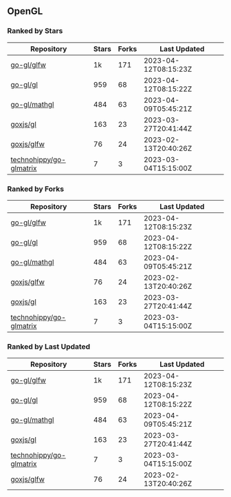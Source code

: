 ## OpenGL

### Ranked by Stars

| Repository | Stars | Forks | Last Updated |
|------------|-------|-------|--------------|
| [go-gl/glfw](https://github.com/go-gl/glfw) | 1k | 171 | 2023-04-12T08:15:23Z |
| [go-gl/gl](https://github.com/go-gl/gl) | 959 | 68 | 2023-04-12T08:15:22Z |
| [go-gl/mathgl](https://github.com/go-gl/mathgl) | 484 | 63 | 2023-04-09T05:45:21Z |
| [goxjs/gl](https://github.com/goxjs/gl) | 163 | 23 | 2023-03-27T20:41:44Z |
| [goxjs/glfw](https://github.com/goxjs/glfw) | 76 | 24 | 2023-02-13T20:40:26Z |
| [technohippy/go-glmatrix](https://github.com/technohippy/go-glmatrix) | 7 | 3 | 2023-03-04T15:15:00Z |

### Ranked by Forks

| Repository | Stars | Forks | Last Updated |
|------------|-------|-------|--------------|
| [go-gl/glfw](https://github.com/go-gl/glfw) | 1k | 171 | 2023-04-12T08:15:23Z |
| [go-gl/gl](https://github.com/go-gl/gl) | 959 | 68 | 2023-04-12T08:15:22Z |
| [go-gl/mathgl](https://github.com/go-gl/mathgl) | 484 | 63 | 2023-04-09T05:45:21Z |
| [goxjs/glfw](https://github.com/goxjs/glfw) | 76 | 24 | 2023-02-13T20:40:26Z |
| [goxjs/gl](https://github.com/goxjs/gl) | 163 | 23 | 2023-03-27T20:41:44Z |
| [technohippy/go-glmatrix](https://github.com/technohippy/go-glmatrix) | 7 | 3 | 2023-03-04T15:15:00Z |

### Ranked by Last Updated

| Repository | Stars | Forks | Last Updated |
|------------|-------|-------|--------------|
| [go-gl/glfw](https://github.com/go-gl/glfw) | 1k | 171 | 2023-04-12T08:15:23Z |
| [go-gl/gl](https://github.com/go-gl/gl) | 959 | 68 | 2023-04-12T08:15:22Z |
| [go-gl/mathgl](https://github.com/go-gl/mathgl) | 484 | 63 | 2023-04-09T05:45:21Z |
| [goxjs/gl](https://github.com/goxjs/gl) | 163 | 23 | 2023-03-27T20:41:44Z |
| [technohippy/go-glmatrix](https://github.com/technohippy/go-glmatrix) | 7 | 3 | 2023-03-04T15:15:00Z |
| [goxjs/glfw](https://github.com/goxjs/glfw) | 76 | 24 | 2023-02-13T20:40:26Z |

